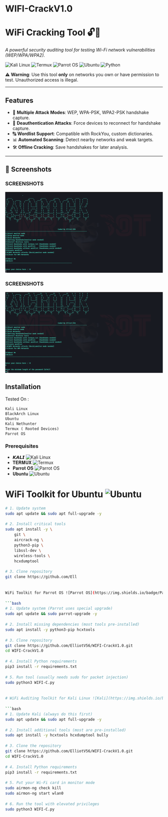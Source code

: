 # WIFI-CrackV1.0
# WiFi Cracking Tool 🔓📡  
*A powerful security auditing tool for testing Wi-Fi network vulnerabilities (WEP/WPA/WPA2).*  

![Kali Linux](https://img.shields.io/badge/Kali_Linux-557C94?style=for-the-badge&logo=kali-linux&logoColor=white)
![Termux](https://img.shields.io/badge/Termux-000000?style=for-the-badge&logo=termux&logoColor=white)
![Parrot OS](https://img.shields.io/badge/Parrot_OS-FF6600?style=for-the-badge&logo=parrotos&logoColor=white)
![Ubuntu](https://img.shields.io/badge/Ubuntu-E95420?style=for-the-badge&logo=ubuntu&logoColor=white)
![Python](https://img.shields.io/badge/Python-3.x-blue)  

⚠ **Warning**: Use this tool **only** on networks you own or have permission to test. Unauthorized access is illegal.  

---

## Features  
- 🎯 **Multiple Attack Modes**: WEP, WPA-PSK, WPA2-PSK handshake capture.  
- 📡 **Deauthentication Attacks**: Force devices to reconnect for handshake capture.  
- 🔠 **Wordlist Support**: Compatible with RockYou, custom dictionaries.  
- 📊 **Automated Scanning**: Detect nearby networks and weak targets.  
- 🛠 **Offline Cracking**: Save handshakes for later analysis.  

---

## 📸 Screenshots  

### **SCREENSHOTS**  
![WCRACK](main.png)  

### **SCREENSHOTS**  
![WCRACK](main2.png)  


## Installation  
Tested On :

    Kali Linux
    BlackArch Linux
    Ubuntu
    Kali Nethunter
    Termux ( Rooted Devices)
    Parrot OS

### Prerequisites  
- 𝙆𝘼𝙇𝙄 ![Kali Linux](https://img.shields.io/badge/Kali_Linux-557C94?style=for-the-badge&logo=kali-linux&logoColor=white)
- 𝐓𝐄𝐑𝐌𝐔𝐗 ![Termux](https://img.shields.io/badge/Termux-000000?style=for-the-badge&logo=termux&logoColor=white)
-  𝐏𝐚𝐫𝐫𝐨𝐭 𝐎𝐒 ![Parrot OS](https://img.shields.io/badge/Parrot_OS-FF6600?style=for-the-badge&logo=parrotos&logoColor=white)
-  𝐔𝐛𝐮𝐧𝐭𝐮 ![Ubuntu](https://img.shields.io/badge/Ubuntu-E95420?style=for-the-badge&logo=ubuntu&logoColor=white)

# WiFi Toolkit for Ubuntu ![Ubuntu](https://img.shields.io/badge/Ubuntu-E95420?style=for-the-badge&logo=ubuntu&logoColor=white)

```bash
# 1. Update system
sudo apt update && sudo apt full-upgrade -y

# 2. Install critical tools
sudo apt install -y \
    git \
    aircrack-ng \
    python3-pip \
    libssl-dev \
    wireless-tools \
    hcxdumptool

# 3. Clone repository
git clone https://github.com/Ell


WiFi Toolkit for Parrot OS ![Parrot OS](https://img.shields.io/badge/Parrot_Security-FF6600?style=for-the-badge&logo=parrotsecurity&logoColor=white)

```bash
# 1. Update system (Parrot uses special upgrade)
sudo apt update && sudo parrot-upgrade -y

# 2. Install missing dependencies (most tools pre-installed)
sudo apt install -y python3-pip hcxtools

# 3. Clone repository
git clone https://github.com/ElliotV56/WIFI-CrackV1.0.git
cd WIFI-CrackV1.0

# 4. Install Python requirements
pip3 install -r requirements.txt

# 5. Run tool (usually needs sudo for packet injection)
sudo python3 WIFI-C.py


# WiFi Auditing Toolkit for Kali Linux ![Kali](https://img.shields.io/badge/Kali_Linux-557C94?style=for-the-badge&logo=kali-linux&logoColor=white)

```bash
# 1. Update Kali (always do this first)
sudo apt update && sudo apt full-upgrade -y

# 2. Install additional tools (most are pre-installed)
sudo apt install -y hcxtools hcxdumptool bully

# 3. Clone the repository
git clone https://github.com/ElliotV56/WIFI-CrackV1.0.git
cd WIFI-CrackV1.0

# 4. Install Python requirements
pip3 install -r requirements.txt

# 5. Put your Wi-Fi card in monitor mode
sudo airmon-ng check kill
sudo airmon-ng start wlan0

# 6. Run the tool with elevated privileges
sudo python3 WIFI-C.py
